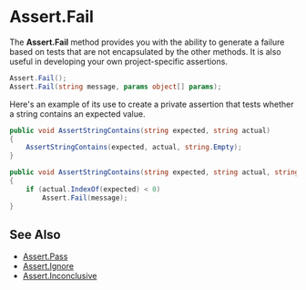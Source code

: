 # Assert.Fail


The **Assert.Fail** method provides you with the ability to generate a failure based
on tests that are not encapsulated by the other methods. It is also useful in
developing your own project-specific assertions.

```csharp
Assert.Fail();
Assert.Fail(string message, params object[] params);
```

Here's an example of its use to create a private assertion that tests whether a
string contains an expected value.

```csharp
public void AssertStringContains(string expected, string actual)
{
    AssertStringContains(expected, actual, string.Empty);
}

public void AssertStringContains(string expected, string actual, string message)
{
    if (actual.IndexOf(expected) < 0)
        Assert.Fail(message);
}
```

## See Also
 * [Assert.Pass](Assert.Pass.md)
 * [Assert.Ignore](Assert.Ignore.md)
 * [Assert.Inconclusive](Assert.Inconclusive.md)
